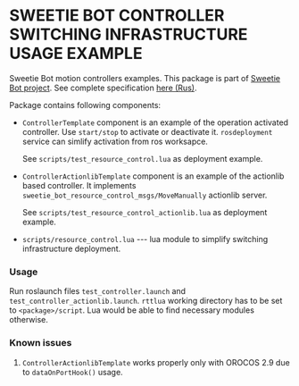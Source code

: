 SWEETIE BOT CONTROLLER SWITCHING INFRASTRUCTURE USAGE EXAMPLE
========================================================

Sweetie Bot motion controllers examples.
This package is part of [Sweetie Bot project](http://sweetiebot.net). 
See complete specification [here (Rus)](https://gitlab.com/sweetie-bot/sweetie_doc/wikis/components-agregator-gait).

Package contains following components:

* `ControllerTemplate` component is an example of the operation activated controller. 
    Use `start/stop` to activate or deactivate it. `rosdeployment` service can simlify activation from ros worksapce.

    See `scripts/test_resource_control.lua` as deployment example.

* `ControllerActionlibTemplate` component is an example of the actionlib based controller. It implements
    `sweetie_bot_resource_control_msgs/MoveManually` actionlib server.

    See `scripts/test_resource_control_actionlib.lua` as deployment example.

* `scripts/resource_control.lua` --- lua module to simplify switching infrastructure deployment.

### Usage

Run roslaunch files `test_controller.launch` and `test_controller_actionlib.launch`. 
`rttlua` working directory has to be set to `<package>/script`. Lua would be able to find
necessary modules otherwise. 

### Known issues

1. `ControllerActionlibTemplate` works properly only with OROCOS 2.9  due to `dataOnPortHook()` usage.
